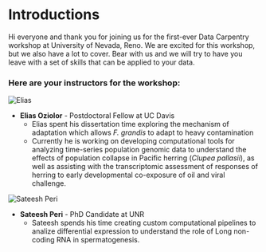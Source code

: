 Introductions
===

Hi everyone and thank you for joining us for the first-ever Data Carpentry workshop at University of Nevada, Reno. We are excited for this workshop, but we also have a lot to cover. Bear with us and we will try to have you leave with a set of skills that can be applied to your data.

### Here are your instructors for the workshop:
![Elias](https://whiteheadresearch.files.wordpress.com/2012/05/elias1-e1504896758344.png) 
* __Elias Oziolor__ - Postdoctoral Fellow at UC Davis
    * Elias spent his dissertation time exploring the mechanism of adaptation which allows _F. grandis_ to adapt to heavy contamination
    * Currently he is working on developing computational tools for analyzing time-series population genomic data to understand the effects of population collapse in Pacific herring (_Clupea pallasii_), as well as assisting with the transcriptomic assessment of responses of herring to early developmental co-exposure of oil and viral challenge.


![Sateesh Peri](https://github.com/sateeshperi/sateeshperi.github.io/blob/master/files/SateeshPeri2.png) 
* __Sateesh Peri__ - PhD Candidate at UNR
    * Sateesh spends his time creating custom computational pipelines to analize differential expression to understand the role of Long non-coding RNA in spermatogenesis.

